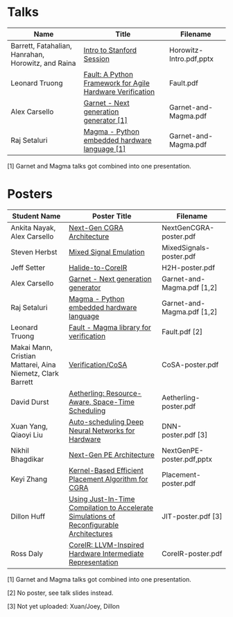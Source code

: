 # Talks
| Name           | Title	             | Filename     |
| ------------   | ------------              | ------------ |
| Barrett, Fatahalian, Hanrahan, Horowitz, and Raina  | [Intro to Stanford Session](Horowitz-Intro.pdf) | Horowitz-Intro.pdf,pptx |
| Leonard Truong | [Fault: A Python Framework for Agile Hardware Verification](Fault.pdf) | Fault.pdf |
| Alex Carsello  | [Garnet - Next generation generator&nbsp;[1]](Garnet-and-Magma.pdf)        | Garnet-and-Magma.pdf |
| Raj Setaluri   | [Magma - Python embedded hardware language&nbsp;[1]](Garnet-and-Magma.pdf) | Garnet-and-Magma.pdf |

[1] Garnet and Magma talks got combined into one presentation.



# Posters
| Student Name                  | Poster Title	| Filename     |
| ------------                  | ------------   | ------------ |
| Ankita Nayak, Alex Carsello	| [Next-Gen CGRA Architecture](NextGenCGRA-poster.pdf)            | NextGenCGRA-poster.pdf  |
| Steven Herbst                 | [Mixed Signal Emulation](MixedSignals-poster.pdf)                | MixedSignals-poster.pdf |
| Jeff Setter	                | [Halide-to-CoreIR](H2H-poster.pdf)                      | H2H-poster.pdf          |
| Alex Carsello                 | [Garnet - Next generation generator](Garnet-and-Magma.pdf)        | Garnet-and-Magma.pdf&nbsp;[1,2] |
| Raj Setaluri                  | [Magma - Python embedded hardware language](Garnet-and-Magma.pdf) | Garnet-and-Magma.pdf&nbsp;[1,2] |
| Leonard Truong                | [Fault - Magma library for verification](Fault.pdf)    | Fault.pdf&nbsp;[2] |
| Makai Mann, Cristian Mattarei, Aina Niemetz, Clark Barrett| [Verification/CoSA](CoSA-poster.pdf)          | CoSA-poster.pdf |
| David Durst                   | [Aetherling: Resource-Aware, Space-Time Scheduling](Aetherling-poster.pdf)      | Aetherling-poster.pdf |
| Xuan Yang, Qiaoyi Liu         | [Auto-scheduling Deep Neural Networks for Hardware](DNN-poster.pdf)      | DNN-poster.pdf&nbsp;[3] |
| Nikhil Bhagdikar              | [Next-Gen PE Architecture](NextGenPE-poster.pdf) | NextGenPE-poster.pdf,pptx |
| Keyi Zhang                    | [Kernel-Based Efficient Placement Algorithm for CGRA](Placement-poster.pdf)    | Placement-poster.pdf |
| Dillon Huff	                | [Using Just-In-Time Compilation to Accelerate Simulations of Reconfigurable Architectures](JIT-poster.pdf) | JIT-poster.pdf&nbsp;[3] |
| Ross Daly	                | [CoreIR: LLVM-Inspired Hardware Intermediate Representation](CoreIR-poster.pdf) | CoreIR-poster.pdf |

[1] Garnet and Magma talks got combined into one presentation.

[2] No poster, see talk slides instead.

[3] Not yet uploaded: Xuan/Joey, Dillon


